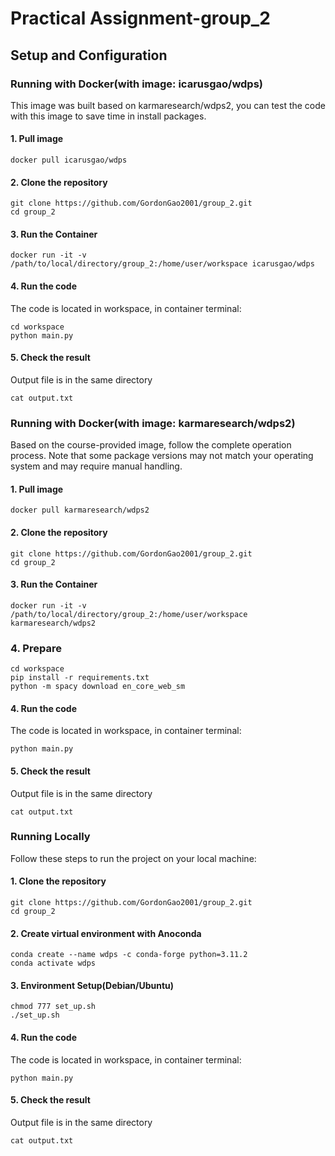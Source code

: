 # Practical Assignment-group_2

## Setup and Configuration
### Running with Docker(with image: icarusgao/wdps)
This image was built based on karmaresearch/wdps2, you can test the code with this image to save time in install packages.
#### 1. Pull image
   ```
   docker pull icarusgao/wdps
   ```

#### 2. Clone the repository
   ```
   git clone https://github.com/GordonGao2001/group_2.git
   cd group_2
   ```
#### 3. Run the Container
   ```
   docker run -it -v /path/to/local/directory/group_2:/home/user/workspace icarusgao/wdps
   
   ```
#### 4. Run the code
The code is located in workspace, in container terminal:
   ```
   cd workspace
   python main.py
   ``` 
#### 5. Check the result
Output file is in the same directory
   ```
   cat output.txt
   ```


### Running with Docker(with image: karmaresearch/wdps2)
Based on the course-provided image, follow the complete operation process. Note that some package versions may not match your operating system and may require manual handling.
#### 1. Pull image
   ```
   docker pull karmaresearch/wdps2
   ```
#### 2. Clone the repository
   ```
   git clone https://github.com/GordonGao2001/group_2.git
   cd group_2
   ```
#### 3. Run the Container
   ```
   docker run -it -v /path/to/local/directory/group_2:/home/user/workspace karmaresearch/wdps2
   ```
### 4. Prepare 
   ```
   cd workspace
   pip install -r requirements.txt
   python -m spacy download en_core_web_sm
   ```

#### 4. Run the code
The code is located in workspace, in container terminal:
   ```
   python main.py
   ``` 
#### 5. Check the result
Output file is in the same directory
   ```
   cat output.txt
   ```


### Running Locally
Follow these steps to run the project on your local machine:
#### 1. Clone the repository
```
git clone https://github.com/GordonGao2001/group_2.git
cd group_2
```
#### 2. Create virtual environment with Anoconda
```
conda create --name wdps -c conda-forge python=3.11.2
conda activate wdps
```
#### 3. Environment Setup(Debian/Ubuntu)
```
chmod 777 set_up.sh
./set_up.sh
```
#### 4. Run the code
The code is located in workspace, in container terminal:
```
python main.py
``` 
#### 5. Check the result
Output file is in the same directory
```
cat output.txt
```